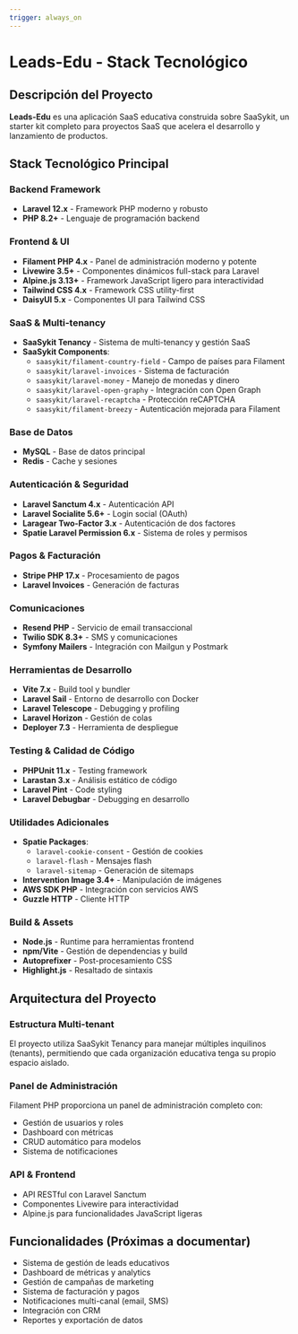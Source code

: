 ```yaml
---
trigger: always_on
---
```


# Leads-Edu - Stack Tecnológico

## Descripción del Proyecto
**Leads-Edu** es una aplicación SaaS educativa construida sobre SaaSykit, un starter kit completo para proyectos SaaS que acelera el desarrollo y lanzamiento de productos.

## Stack Tecnológico Principal

### Backend Framework
- **Laravel 12.x** - Framework PHP moderno y robusto
- **PHP 8.2+** - Lenguaje de programación backend

### Frontend & UI
- **Filament PHP 4.x** - Panel de administración moderno y potente
- **Livewire 3.5+** - Componentes dinámicos full-stack para Laravel
- **Alpine.js 3.13+** - Framework JavaScript ligero para interactividad
- **Tailwind CSS 4.x** - Framework CSS utility-first
- **DaisyUI 5.x** - Componentes UI para Tailwind CSS

### SaaS & Multi-tenancy
- **SaaSykit Tenancy** - Sistema de multi-tenancy y gestión SaaS
- **SaaSykit Components**:
  - `saasykit/filament-country-field` - Campo de países para Filament
  - `saasykit/laravel-invoices` - Sistema de facturación
  - `saasykit/laravel-money` - Manejo de monedas y dinero
  - `saasykit/laravel-open-graphy` - Integración con Open Graph
  - `saasykit/laravel-recaptcha` - Protección reCAPTCHA
  - `saasykit/filament-breezy` - Autenticación mejorada para Filament

### Base de Datos
- **MySQL** - Base de datos principal
- **Redis** - Cache y sesiones

### Autenticación & Seguridad
- **Laravel Sanctum 4.x** - Autenticación API
- **Laravel Socialite 5.6+** - Login social (OAuth)
- **Laragear Two-Factor 3.x** - Autenticación de dos factores
- **Spatie Laravel Permission 6.x** - Sistema de roles y permisos

### Pagos & Facturación
- **Stripe PHP 17.x** - Procesamiento de pagos
- **Laravel Invoices** - Generación de facturas

### Comunicaciones
- **Resend PHP** - Servicio de email transaccional
- **Twilio SDK 8.3+** - SMS y comunicaciones
- **Symfony Mailers** - Integración con Mailgun y Postmark

### Herramientas de Desarrollo
- **Vite 7.x** - Build tool y bundler
- **Laravel Sail** - Entorno de desarrollo con Docker
- **Laravel Telescope** - Debugging y profiling
- **Laravel Horizon** - Gestión de colas
- **Deployer 7.3** - Herramienta de despliegue

### Testing & Calidad de Código
- **PHPUnit 11.x** - Testing framework
- **Larastan 3.x** - Análisis estático de código
- **Laravel Pint** - Code styling
- **Laravel Debugbar** - Debugging en desarrollo

### Utilidades Adicionales
- **Spatie Packages**:
  - `laravel-cookie-consent` - Gestión de cookies
  - `laravel-flash` - Mensajes flash
  - `laravel-sitemap` - Generación de sitemaps
- **Intervention Image 3.4+** - Manipulación de imágenes
- **AWS SDK PHP** - Integración con servicios AWS
- **Guzzle HTTP** - Cliente HTTP

### Build & Assets
- **Node.js** - Runtime para herramientas frontend
- **npm/Vite** - Gestión de dependencias y build
- **Autoprefixer** - Post-procesamiento CSS
- **Highlight.js** - Resaltado de sintaxis

## Arquitectura del Proyecto

### Estructura Multi-tenant
El proyecto utiliza SaaSykit Tenancy para manejar múltiples inquilinos (tenants), permitiendo que cada organización educativa tenga su propio espacio aislado.

### Panel de Administración
Filament PHP proporciona un panel de administración completo con:
- Gestión de usuarios y roles
- Dashboard con métricas
- CRUD automático para modelos
- Sistema de notificaciones

### API & Frontend
- API RESTful con Laravel Sanctum
- Componentes Livewire para interactividad
- Alpine.js para funcionalidades JavaScript ligeras

## Funcionalidades (Próximas a documentar)
- Sistema de gestión de leads educativos
- Dashboard de métricas y analytics
- Gestión de campañas de marketing
- Sistema de facturación y pagos
- Notificaciones multi-canal (email, SMS)
- Integración con CRM
- Reportes y exportación de datos
